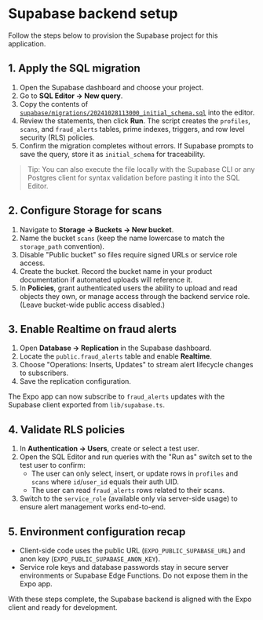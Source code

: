 # Supabase backend setup

Follow the steps below to provision the Supabase project for this application.

## 1. Apply the SQL migration

1. Open the Supabase dashboard and choose your project.
2. Go to **SQL Editor → New query**.
3. Copy the contents of [`supabase/migrations/20241028113000_initial_schema.sql`](../supabase/migrations/20241028113000_initial_schema.sql) into the editor.
4. Review the statements, then click **Run**. The script creates the `profiles`, `scans`, and `fraud_alerts` tables, prime indexes, triggers, and row level security (RLS) policies.
5. Confirm the migration completes without errors. If Supabase prompts to save the query, store it as `initial_schema` for traceability.

> Tip: You can also execute the file locally with the Supabase CLI or any Postgres client for syntax validation before pasting it into the SQL Editor.

## 2. Configure Storage for scans

1. Navigate to **Storage → Buckets → New bucket**.
2. Name the bucket `scans` (keep the name lowercase to match the `storage_path` convention).
3. Disable "Public bucket" so files require signed URLs or service role access.
4. Create the bucket. Record the bucket name in your product documentation if automated uploads will reference it.
5. In **Policies**, grant authenticated users the ability to upload and read objects they own, or manage access through the backend service role. (Leave bucket-wide public access disabled.)

## 3. Enable Realtime on fraud alerts

1. Open **Database → Replication** in the Supabase dashboard.
2. Locate the `public.fraud_alerts` table and enable **Realtime**.
3. Choose "Operations: Inserts, Updates" to stream alert lifecycle changes to subscribers.
4. Save the replication configuration.

The Expo app can now subscribe to `fraud_alerts` updates with the Supabase client exported from `lib/supabase.ts`.

## 4. Validate RLS policies

1. In **Authentication → Users**, create or select a test user.
2. Open the SQL Editor and run queries with the "Run as" switch set to the test user to confirm:
   - The user can only select, insert, or update rows in `profiles` and `scans` where `id`/`user_id` equals their auth UID.
   - The user can read `fraud_alerts` rows related to their scans.
3. Switch to the `service_role` (available only via server-side usage) to ensure alert management works end-to-end.

## 5. Environment configuration recap

- Client-side code uses the public URL (`EXPO_PUBLIC_SUPABASE_URL`) and anon key (`EXPO_PUBLIC_SUPABASE_ANON_KEY`).
- Service role keys and database passwords stay in secure server environments or Supabase Edge Functions. Do not expose them in the Expo app.

With these steps complete, the Supabase backend is aligned with the Expo client and ready for development.
